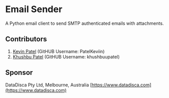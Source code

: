 # Email Sender

A Python email client to send SMTP authenticated emails with attachments. 

## Contributors
1. [Kevin Patel]('https://github.com/PatelKeviin') (GitHUB Username: PatelKeviin)
1. [Khushbu Patel]('https://github.com/khushbuupatel') (GitHUB Username: khushbuupatel)

## Sponsor
DataDisca Pty Ltd, Melbourne, Australia
[https://www.datadisca.com](https://www.datadisca.com)


 


